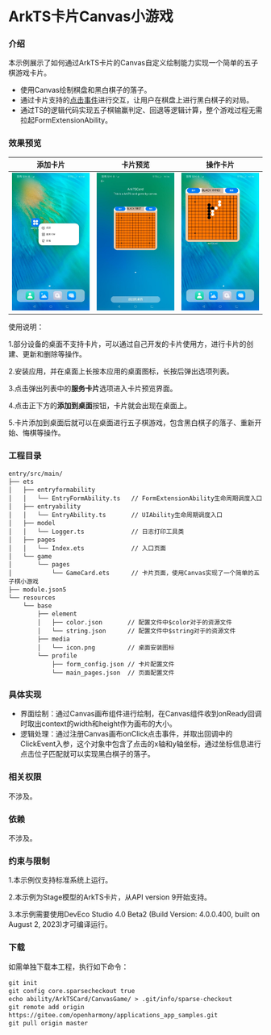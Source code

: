 # ArkTS卡片Canvas小游戏

### 介绍

本示例展示了如何通过ArkTS卡片的Canvas自定义绘制能力实现一个简单的五子棋游戏卡片。

- 使用Canvas绘制棋盘和黑白棋子的落子。
- 通过卡片支持的[点击事件](https://gitee.com/openharmony/docs/blob/master/zh-cn/application-dev/reference/arkui-ts/ts-universal-events-click.md)进行交互，让用户在棋盘上进行黑白棋子的对局。
- 通过TS的逻辑代码实现五子棋输赢判定、回退等逻辑计算，整个游戏过程无需拉起FormExtensionAbility。

### 效果预览

| 添加卡片                                         | 卡片预览                                                 | 操作卡片                                           |
| ------------------------------------------------ | -------------------------------------------------------- | -------------------------------------------------- |
| ![CanvasGameAdd](screenshots/CanvasGameAdd.jpeg) | ![CanvasGamePreview](screenshots/CanvasGamePreview.jpeg) | ![CanvasGamePlay](screenshots/CanvasGamePlay.jpeg) |

使用说明：

1.部分设备的桌面不支持卡片，可以通过自己开发的卡片使用方，进行卡片的创建、更新和删除等操作。

2.安装应用，并在桌面上长按本应用的桌面图标，长按后弹出选项列表。

3.点击弹出列表中的**服务卡片**选项进入卡片预览界面。

4.点击正下方的**添加到桌面**按钮，卡片就会出现在桌面上。

5.卡片添加到桌面后就可以在桌面进行五子棋游戏，包含黑白棋子的落子、重新开始、悔棋等操作。

### 工程目录

```
entry/src/main/
├── ets
│   ├── entryformability
│   │   └── EntryFormAbility.ts   // FormExtensionAbility生命周期调度入口
│   ├── entryability
│   │   └── EntryAbility.ts       // UIAbility生命周期调度入口
│   ├── model
│   │   └── Logger.ts             // 日志打印工具类
│   ├── pages
│   │   └── Index.ets             // 入口页面
│   └── game
│       └── pages
│           └── GameCard.ets      // 卡片页面，使用Canvas实现了一个简单的五子棋小游戏
├── module.json5
└── resources
    └── base
        ├── element
        │   ├── color.json       // 配置文件中$color对于的资源文件
        │   └── string.json      // 配置文件中$string对于的资源文件
        ├── media
        │   └── icon.png         // 桌面安装图标
        └── profile
            ├── form_config.json // 卡片配置文件
            └── main_pages.json  // 页面配置文件
```

### 具体实现

- 界面绘制：通过Canvas画布组件进行绘制，在Canvas组件收到onReady回调时取出context的width和height作为画布的大小。
- 逻辑处理：通过注册Canvas画布onClick点击事件，并取出回调中的ClickEvent入参，这个对象中包含了点击的x轴和y轴坐标，通过坐标信息进行点击位子匹配就可以实现黑白棋子的落子。

### 相关权限

不涉及。

### 依赖

不涉及。

### 约束与限制

1.本示例仅支持标准系统上运行。

2.本示例为Stage模型的ArkTS卡片，从API version 9开始支持。

3.本示例需要使用DevEco Studio 4.0 Beta2 (Build Version: 4.0.0.400, built on August 2, 2023)才可编译运行。

### 下载

如需单独下载本工程，执行如下命令：

```shell
git init
git config core.sparsecheckout true
echo ability/ArkTSCard/CanvasGame/ > .git/info/sparse-checkout
git remote add origin https://gitee.com/openharmony/applications_app_samples.git
git pull origin master
```